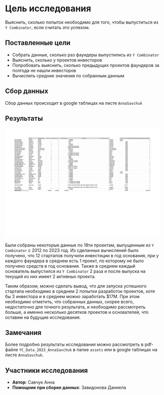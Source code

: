 # Цель исследования

Выяснить, сколько попыток необходимо для того, чтобы выпуститься из <code>Y Combinator</code>, если считать это успехом.

## Поставленные цели

<ul> 
<li> Собрать данные, сколько раз фаундеры выпустились из <code>Y Combinator</code>
<li> Выяснить, сколько у проектов инвесторов
<li> Попробовать выяснить, сколько предыдущих проектов фаундеров за полгода не нашли инвесторов
<li> Вычислить средние значения по собранным данным
</ul>

## Сбор данных

Сбор данных происходит в google таблицах на листе <code>AnnaSavchuk</code>

## Результаты

![db](./assets/YC_Data_2023_AnnaSavchuk.jpg)

Были собраны некоторые данные по 18ти проектам, выпущенным из <code>Y Combinator</code> с 2012 по 2023 год. Из сделанных вычислений было получено, что 12 стартапов получили инвестиции в год основания, при у каждого фаундера в среднем есть 1 проект, по которому не было получено средств в год основания. Также в среднем каждый основатель выпустился из <code>Y Combinator</code> 2 раза и после выпуска на текущий из них имеет 2 активных проекта.

Таким образом, можно сделать вывод, что для запуска успешного стартапа необходимо в среднем 2 попытки разработок проектов, хотя бы 3 инвестора и в среднем можно заработать $17M. При этом необходимо отметить, что собранных данных, скорее всего, недостаточно для точного результата, и необходимо рассмотреть больше, а именно несколько десятков проектов и основателей, что оставим на будущие исследования.

## Замечания

Более подробно результаты исследования можно рассмотреть в pdf-файле <code>YC_Data_2023_AnnaSavchuk</code> в папке <code>assets</code> или в google таблицах на листе <code>AnnaSavchuk</code>.

## Участники исследования

<ul>
<li> <b>Автор</b>: Савчук Анна
<li> <b>Помощник при сборке данных</b>: Завидонова Даниела
</ul>